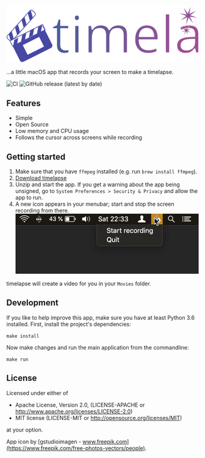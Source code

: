 ![timelapse logo](timelapse/resources/logo.svg)

...a little macOS app that records your screen to make a timelapse.

![CI](https://github.com/mre/timelapse/workflows/CI/badge.svg)
![GitHub release (latest by date)](https://img.shields.io/github/v/release/mre/timelapse)

## Features

- Simple
- Open Source
- Low memory and CPU usage
- Follows the cursor across screens while recording

## Getting started

1. Make sure that you have `ffmpeg` installed (e.g. run `brew install ffmpeg`).
2. [Download timelapse](https://github.com/mre/timelapse/releases/latest/download/timelapse.zip)
3. Unzip and start the app. If you get a warning about the app being unsigned,
   go to `System Preferences > Security & Privacy` and allow the app to run.
4. A new icon appears in your menubar; start and stop the screen recording from
   there.
   ![A demonstration of starting and stopping a recording from the menubar](timelapse.gif)

timelapse will create a video for you in your `Movies` folder.

## Development

If you like to help improve this app, make sure you have at least Python 3.6
installed. First, install the project's dependencies:

```shell
make install
```

Now make changes and run the main application from the commandline:

```shell
make run
```

## License

Licensed under either of

- Apache License, Version 2.0, (LICENSE-APACHE or
  http://www.apache.org/licenses/LICENSE-2.0)
- MIT license (LICENSE-MIT or http://opensource.org/licenses/MIT)

at your option.

App icon by [gstudioimagen -
www.freepik.com](https://www.freepik.com/free-photos-vectors/people).
